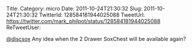 Title: 
Category: micro
Date: 2011-10-24T21:30:32
Slug: 2011-10-24T21:30:32
TwitterId: 128584181944025088
TweetUrl: https://twitter.com/mark_philpot/status/128584181944025088
ReTweetUser: 

[@discsox](https://twitter.com/discsox) Any idea when the 2 Drawer SoxChest will be available again?
